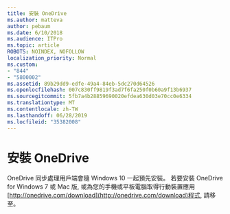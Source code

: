 ```yaml
---
title: 安裝 OneDrive
ms.author: matteva
author: pebaum
ms.date: 6/10/2018
ms.audience: ITPro
ms.topic: article
ROBOTS: NOINDEX, NOFOLLOW
localization_priority: Normal
ms.custom:
- "844"
- "5800002"
ms.assetid: 89b29dd9-edfe-49a4-84eb-5dc270d64526
ms.openlocfilehash: 007c830ff9819f3ad7f6fa250f0b60a9f13b6937
ms.sourcegitcommit: 5fb7a4b28859690020efdea630d03e70cc0e6334
ms.translationtype: MT
ms.contentlocale: zh-TW
ms.lasthandoff: 06/28/2019
ms.locfileid: "35382008"
---
```

# <a name="install-onedrive"></a>安裝 OneDrive

OneDrive 同步處理用戶端會隨 Windows 10 一起預先安裝。 若要安裝 OneDrive for Windows 7 或 Mac 版, 或為您的手機或平板電腦取得行動裝置應用[http://onedrive.com/download](http://onedrive.com/download)程式, 請移至。
  